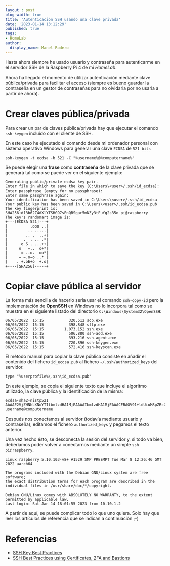 ```yaml
---
layout : post
blog-width: true
title: 'Autenticación SSH usando una clave privada'
date: '2023-01-14 13:12:29'
published: true
tags:
- HomeLab
author:
  display_name: Manel Rodero
---
```


Hasta ahora siempre he usado usuario y contraseña para autenticarme en el servidor SSH de la Raspberry Pi 4 de mi _HomeLab_.

Ahora ha llegado el momento de utilizar autenticación mediante clave pública/privada para facilitar el acceso (siempre es bueno guardar la contraseña en un gestor de contraseñas para no olvidarla por no usarla a partir de ahora).

# Crear claves pública/privada

Para crear un par de claves pública/privada hay que ejecutar el comando `ssh-keygen` incluído con el cliente de SSH.

En este caso he ejecutado el comando desde mi ordenador personal con sistema operativo Windows para generar una clave `ECDSA` de `521 bits`

```
ssh-keygen -t ecdsa -b 521 -C "%username%@%computername%"
```

Se puede elegir una **frase** como **contraseña** de la clave privada que se generará tal como se puede ver en el siguiente ejemplo:

```
Generating public/private ecdsa key pair.
Enter file in which to save the key (C:\Users\<user>/.ssh/id_ecdsa):
Enter passphrase (empty for no passphrase):
Enter same passphrase again:
Your identification has been saved in C:\Users\<user>/.ssh/id_ecdsa
Your public key has been saved in C:\Users\<user>/.ssh/id_ecdsa.pub
The key fingerprint is:
SHA256:d13b62Z4dXlYTSHG97sPnQBSgar5mNZy3tFuYg2s35o pi@raspberry
The key's randomart image is:
+---[ECDSA 521]---+
|          .ooo ..|
|         .. .....|
|        .. .  ..+|
|       .  . .. .*|
|      o S . ...++|
|     o   +..  o+*|
|      = ..o.  oo*|
|     = =.o=o ..* |
|    . +.oE+o  +.o|
+----[SHA256]-----+
```

# Copiar clave pública al servidor

La forma más sencilla de hacerlo sería usar el comando `ssh-copy-id` pero la implementación de **OpenSSH** en Windows no lo incorpora tal como se muestra en el siguiente listado del directorio `C:\Windows\System32\OpenSSH`:

```
06/05/2022  15:15           320.512 scp.exe
06/05/2022  15:15           398.848 sftp.exe
06/05/2022  15:15         1.073.152 ssh.exe
06/05/2022  15:15           506.880 ssh-add.exe
06/05/2022  15:15           393.216 ssh-agent.exe
06/05/2022  15:15           720.896 ssh-keygen.exe
06/05/2022  15:15           572.416 ssh-keyscan.exe
```

El método manual para copiar la clave pública consiste en añadir el contenido del fichero `id_ecdsa.pub` al fichero `~/.ssh/authorized_keys` del servidor.

```
type "%userprofile%\.ssh\id_ecdsa.pub"
```

En este ejemplo, se copia el siguiente texto que incluye el algoritmo utilizado, la clave pública y la identificación de la misma:

```
ecdsa-sha2-nistp521 AAAAE2VjZHNhLXNoYTItbmlzdHA1MjEAAAAIbmlzdHA1MjEAAACFBAGV91+ldUiuM8pZRsC2W1OAjRv+Ttm1pabs2TF3Y75iVTukxytHO1QFH+nJ6T6/wNq80P87II95Y+mwpPi8b+Jt4AFujHmNKk4vHHDpCCRh/SPbLxPI8VqO9gFgq07P9KTIFvUiJPg65kgy5a9b4DaWmkb5baVBn701lCSqhy7gtHDXWg== username@computername
```

Después nos conectamos al servidor (todavía mediante usuario y contraseña), editamos el fichero `authorized_keys` y pegamos el texto anterior.

Una vez hecho ésto, se desconecta la sesión del servidor y, si todo va bien, deberíamos poder volver a conectarnos mediante un simple `ssh pi@raspberry`.

```
Linux raspberry 5.10.103-v8+ #1529 SMP PREEMPT Tue Mar 8 12:26:46 GMT 2022 aarch64

The programs included with the Debian GNU/Linux system are free software;
the exact distribution terms for each program are described in the
individual files in /usr/share/doc/*/copyright.

Debian GNU/Linux comes with ABSOLUTELY NO WARRANTY, to the extent
permitted by applicable law.
Last login: Sat Jan 14 18:01:55 2023 from 10.10.1.2
```

A partir de aquí, se puede complicar todo lo que uno quiera. Solo hay que leer los artículos de referencia que se indican a continuación ;-)


# Referencias

* [SSH Key Best Practices](https://dev.to/paulmicheli/ssh-key-best-practices-2cb7)
* [SSH Best Practices using Certificates, 2FA and Bastions](https://goteleport.com/blog/how-to-ssh-properly/)
